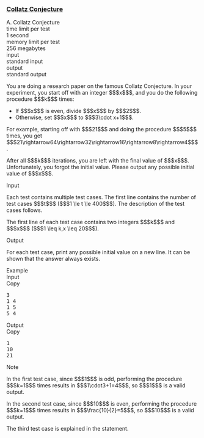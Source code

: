 <h3><a href="https://codeforces.com/contest/2137/problem/A" target="_blank" rel="noopener noreferrer">Collatz Conjecture</a></h3>

<div class="header"><div class="title">A. Collatz Conjecture</div><div class="time-limit"><div class="property-title">time limit per test</div>1 second</div><div class="memory-limit"><div class="property-title">memory limit per test</div>256 megabytes</div><div class="input-file input-standard"><div class="property-title">input</div>standard input</div><div class="output-file output-standard"><div class="property-title">output</div>standard output</div></div><div><p>You are doing a research paper on the famous Collatz Conjecture. In your experiment, you start off with an integer $$$x$$$, and you do the following procedure $$$k$$$ times: </p><ul> <li> If $$$x$$$ is even, divide $$$x$$$ by $$$2$$$. </li><li> Otherwise, set $$$x$$$ to $$$3\cdot x+1$$$. </li></ul><p>For example, starting off with $$$21$$$ and doing the procedure $$$5$$$ times, you get $$$21\rightarrow64\rightarrow32\rightarrow16\rightarrow8\rightarrow4$$$.</p><p>After all $$$k$$$ iterations, you are left with the final value of $$$x$$$. Unfortunately, you forgot the initial value. Please output any possible initial value of $$$x$$$.</p></div><div class="input-specification"><div class="section-title">Input</div><p>Each test contains multiple test cases. The first line contains the number of test cases $$$t$$$ ($$$1 \le t \le 400$$$). The description of the test cases follows. </p><p>The first line of each test case contains two integers $$$k$$$ and $$$x$$$ ($$$1 \leq k,x \leq 20$$$).</p></div><div class="output-specification"><div class="section-title">Output</div><p>For each test case, print any possible initial value on a new line. It can be shown that the answer always exists.</p></div><div class="sample-tests"><div class="section-title">Example</div><div class="sample-test"><div class="input"><div class="title">Input<div title="Copy" data-clipboard-target="#id005553624429274927" id="id008974739855704849" class="input-output-copier">Copy</div></div><pre id="id005553624429274927"><div class="test-example-line test-example-line-even test-example-line-0">3</div><div class="test-example-line test-example-line-odd test-example-line-1">1 4</div><div class="test-example-line test-example-line-even test-example-line-2">1 5</div><div class="test-example-line test-example-line-odd test-example-line-3">5 4</div></pre></div><div class="output"><div class="title">Output<div title="Copy" data-clipboard-target="#id008021522344589425" id="id0018795849034924506" class="input-output-copier">Copy</div></div><pre id="id008021522344589425">1
10
21
</pre></div></div></div><div class="note"><div class="section-title">Note</div><p>In the first test case, since $$$1$$$ is odd, performing the procedure $$$k=1$$$ times results in $$$1\cdot3+1=4$$$, so $$$1$$$ is a valid output.</p><p>In the second test case, since $$$10$$$ is even, performing the procedure $$$k=1$$$ times results in $$$\frac{10}{2}=5$$$, so $$$10$$$ is a valid output.</p><p>The third test case is explained in the statement.</p></div>